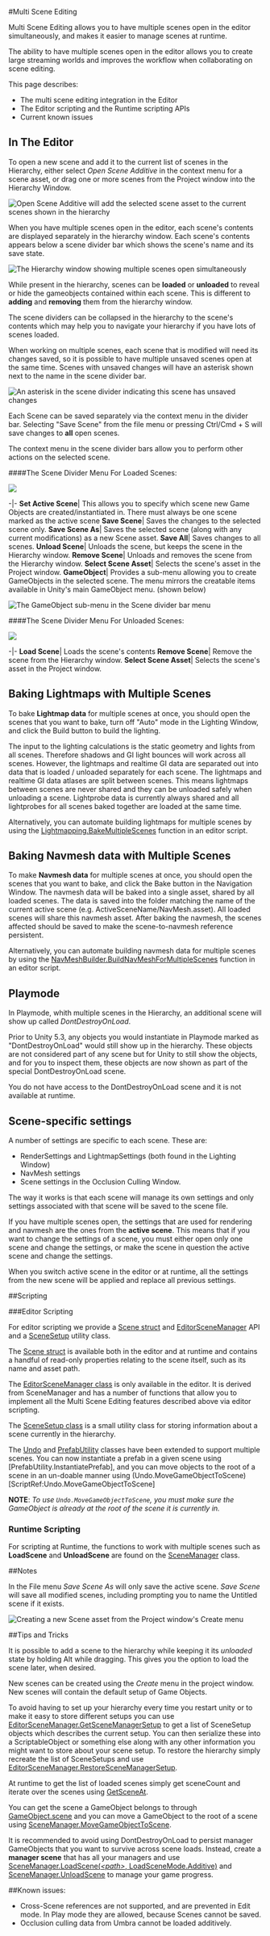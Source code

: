#Multi Scene Editing

Multi Scene Editing allows you to have multiple scenes open in the editor simultaneously, and makes it easier to manage scenes at runtime.

The ability to have multiple scenes open in the editor allows you to create large streaming worlds and improves the workflow when collaborating on scene editing.

This page describes:

- The multi scene editing integration in the Editor
- The Editor scripting and the Runtime scripting APIs
- Current known issues

## In The Editor

To open a new scene and add it to the current list of scenes in the Hierarchy, either select *Open Scene Additive* in the context menu for a scene asset, or drag one or more scenes from the Project window into the Hierarchy Window. 

![Open Scene Additive will add the selected scene asset to the current scenes shown in the hierarchy](../uploads/Main/MultiSceneEditingOpenSceneAdditive.png)

When you have multiple scenes open in the editor, each scene's contents are displayed separately in the hierarchy window. Each scene's contents appears below a scene divider bar which shows the scene's name and its save state.

![The Hierarchy window showing multiple scenes open simultaneously](../uploads/Main/MultiSceneEditingHierarchy.png)

While present in the hierarchy, scenes can be **loaded** or **unloaded** to reveal or hide the gameobjects contained within each scene. This is different to **adding** and **removing** them from the hierarchy window.

The scene dividers can be collapsed in the hierarchy to the scene's contents which may help you to navigate your hierarchy if you have lots of scenes loaded.

When working on multiple scenes, each scene that is modified will need its changes saved, so it is possible to have multiple unsaved scenes open at the same time. Scenes with unsaved changes will have an asterisk shown next to the name in the scene divider bar.

![An asterisk in the scene divider indicating this scene has unsaved changes](../uploads/Main/MultiSceneEditingUnsavedScene.png)

Each Scene can be saved separately via the context menu in the divider bar. Selecting "Save Scene" from the file menu or pressing Ctrl/Cmd + S will save changes to **all** open scenes.

The context menu in the scene divider bars allow you to perform other actions on the selected scene. 

####The Scene Divider Menu For Loaded Scenes:

![](../uploads/Main/MultiSceneEditingLoadedSceneMenu.png)

-|-
**Set Active Scene**| This allows you to specify which scene new Game Objects are created/instantiated in. There must always be one scene marked as the active scene
**Save Scene**| Saves the changes to the selected scene only.
**Save Scene As**| Saves the selected scene (along with any current modifications) as a new Scene asset.
**Save All**| Saves changes to all scenes.
**Unload Scene**| Unloads the scene, but keeps the scene in the Hierarchy window.
**Remove Scene**| Unloads and removes the scene from the Hierarchy window.
**Select Scene Asset**| Selects the scene's asset in the Project window.
**GameObject**| Provides a sub-menu allowing you to create GameObjects in the selected scene. The menu mirrors the creatable items available in Unity's main GameObject menu. (shown below)

![The GameObject sub-menu in the Scene divider bar menu](../uploads/Main/MultiSceneEditingGameObjectCreateMenu.png)
 
####The Scene Divider Menu For Unloaded Scenes:
 
![](../uploads/Main/MultiSceneEditingUnloadedSceneMenu.png) 
 
-|-
**Load Scene**| Loads the scene's contents
**Remove Scene**| Remove the scene from the Hierarchy window.
**Select Scene Asset**| Selects the scene's asset in the Project window.


## Baking Lightmaps with Multiple Scenes

To bake **Lightmap data** for multiple scenes at once, you should open the scenes that you want to bake, turn off "Auto" mode in the Lighting Window, and click the Build button to build the lighting.

The input to the lighting calculations is the static geometry and lights from all scenes. Therefore shadows and GI light bounces will work across all scenes. However, the lightmaps and realtime GI data are separated out into data that is loaded / unloaded separately for each scene. The lightmaps and realtime GI data atlases are split between scenes. This means lightmaps between scenes are never shared and they can be unloaded safely when unloading a scene. Lightprobe data is currently always shared and all lightprobes for all scenes baked together are loaded at the same time.

Alternatively, you can automate building lightmaps for multiple scenes by using the [Lightmapping.BakeMultipleScenes](ScriptRef:Lightmapping.BakeMultipleScenes) function in an editor script.

## Baking Navmesh data with Multiple Scenes

To make **Navmesh data** for multiple scenes at once, you should open the scenes that you want to bake, and click the Bake button in the Navigation Window. The navmesh data will be baked into a single asset, shared by all loaded scenes. The data is saved into the folder matching the name of the current active scene (e.g. ActiveSceneName/NavMesh.asset). All loaded scenes will share this navmesh asset. After baking the navmesh, the scenes affected should be saved to make the scene-to-navmesh reference persistent.

Alternatively, you can automate building navmesh data for multiple scenes by using the [NavMeshBuilder.BuildNavMeshForMultipleScenes](ScriptRef:AI.NavMeshBuilder.BuildNavMeshForMultipleScenes) function in an editor script.


## Playmode

In Playmode, whith multiple scenes in the Hierarchy, an additional scene will show up called *DontDestroyOnLoad*.

Prior to Unity 5.3, any objects you would instantiate in Playmode marked as "DontDestroyOnLoad" would still show up in the hierarchy. These objects are not considered part of any scene but for Unity to still show the objects, and for you to inspect them, these objects are now shown as part of the special DontDestroyOnLoad scene.

You do not have access to the DontDestroyOnLoad scene and it is not available at runtime.


## Scene-specific settings

A number of settings are specific to each scene. These are:

- RenderSettings and LightmapSettings (both found in the Lighting Window)
- NavMesh settings
- Scene settings in the Occlusion Culling Window. 

The way it works is that each scene will manage its own settings and only settings associated with that scene will be saved to the scene file.

If you have multiple scenes open, the settings that are used for rendering and navmesh are the ones from the **active scene**. This means that if you want to change the settings of a scene, you must either open only one scene and change the settings, or make the scene in question the active scene and change the settings.

When you switch active scene in the editor or at runtime, all the settings from the new scene will be applied and replace all previous settings.

##Scripting

###Editor Scripting

For editor scripting we provide a [Scene struct](ScriptRef:SceneManagement.Scene) and [EditorSceneManager](ScriptRef:SceneManagement.EditorSceneManager) API and a [SceneSetup](ScriptRef:SceneManagement.SceneSetup) utility class.

The [Scene struct](ScriptRef:SceneManagement.Scene) is available both in the editor and at runtime and contains a handful of read-only properties relating to the scene itself, such as its name and asset path.

The [EditorSceneManager class](ScriptRef:SceneManagement.EditorSceneManager) is only available in the editor. It is derived from SceneManager and has a number of functions that allow you to implement all the Multi Scene Editing features described above via editor scripting.

The [SceneSetup class](ScriptRef:SceneManagement.SceneSetup) is a small utility class for storing information about a scene currently in the hierarchy.

The [Undo](ScriptRef:Undo) and [PrefabUtility](ScriptRef:PrefabUtility) classes have been extended to support multiple scenes. You can now instantiate a prefab in a given scene using
[PrefabUtility.InstantiatePrefab], and you can move objects to the root of a scene in an un-doable manner using
(Undo.MoveGameObjectToScene)[ScriptRef:Undo.MoveGameObjectToScene]

**NOTE**: *To use `Undo.MoveGameObjectToScene`, you must make sure the GameObject is already at the root of the scene it is currently in.*



### Runtime Scripting

For scripting at Runtime, the functions to work with multiple scenes such as **LoadScene** and **UnloadScene** are found on the [SceneManager](ScriptRef:SceneManagement.SceneManager) class.

##Notes

In the File menu *Save Scene As* will only save the active scene. *Save Scene* will save all modified scenes, including prompting you to name the Untitled scene if it exists.

![Creating a new Scene asset from the Project window's Create menu](../uploads/Main/MultiSceneEditingProjectMenuCreateScene.png)


##Tips and Tricks

It is possible to add a scene to the hierarchy while keeping it its _unloaded_ state by holding Alt while dragging. This gives you the option to load the scene later, when desired.

New scenes can be created using the *Create* menu in the project window. New scenes will contain the default setup of Game Objects.

To avoid having to set up your hierarchy every time you restart unity or to make it easy to store different setups you can use [EditorSceneManager.GetSceneManagerSetup](ScriptRef:SceneManagement.EditorSceneManager.GetSceneManagerSetup) to get a list of SceneSetup objects which describes the current setup. You can then serialize these into a ScriptableObject or something else along with any other information you might want to store about your scene setup. To restore the hierarchy simply recreate the list of SceneSetups and use [EditorSceneManager.RestoreSceneManagerSetup](ScriptRef:SceneManagement.EditorSceneManager.RestoreSceneManagerSetup).

At runtime to get the list of loaded scenes simply get sceneCount and iterate over the scenes using [GetSceneAt](ScriptRef:SceneManagement.SceneManager.GetSceneAt).

You can get the scene a GameObject belongs to through [GameObject.scene](ScriptRef:GameObject-scene) and you can move a GameObject to the root of a scene using [SceneManager.MoveGameObjectToScene](ScriptRef:SceneManagement.SceneManager.MoveGameObjectToScene).

It is recommended to avoid using DontDestroyOnLoad to persist manager GameObjects that you want to survive across scene loads. Instead, create a **manager scene** that has all your managers and use [SceneManager.LoadScene(*&lt;path&gt;*, LoadSceneMode.Additive)](ScriptRef:SceneManagement.SceneManager.LoadScene) and [SceneManager.UnloadScene](ScriptRef:SceneManagement.SceneManager.UnloadScene) to manage your game progress.


##Known issues:

- Cross-Scene references are not supported, and are prevented in Edit mode. In Play mode they are allowed, because Scenes cannot be saved.
- Occlusion culling data from Umbra cannot be loaded additively.